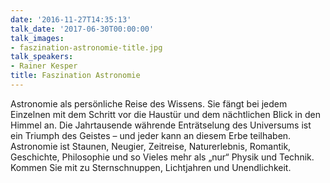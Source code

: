 ```yaml
---
date: '2016-11-27T14:35:13'
talk_date: '2017-06-30T00:00:00'
talk_images:
- faszination-astronomie-title.jpg
talk_speakers:
- Rainer Kesper
title: Faszination Astronomie
---
```

Astronomie als persönliche Reise des Wissens. Sie fängt bei jedem Einzelnen mit dem Schritt vor die Haustür und dem nächtlichen Blick in den Himmel an. Die Jahrtausende währende Enträtselung des Universums ist ein Triumph des Geistes – und jeder kann an diesem Erbe teilhaben. Astronomie ist Staunen, Neugier, Zeitreise, Naturerlebnis, Romantik, Geschichte, Philosophie und so Vieles mehr als „nur“ Physik und Technik. Kommen Sie mit zu Sternschnuppen, Lichtjahren und Unendlichkeit.

